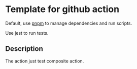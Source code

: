 # Template for github action

Default, use [pnpm](https://pnpm.io/) to manage dependencies and run scripts.

Use jest to run tests.

## Description

The action just test composite action.
